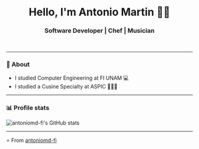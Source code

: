 <h1 align="center"> Hello, I'm Antonio Martin 👨‍💻 </h1>

<h3 align="center">  Software Developer | Chef | Musician </h3> <br>

---------------------------------------------------------------------------------------------------------------------------------------------------------------------------------
### 🤔 About
-  I studied Computer Engineering at FI UNAM 💻
-  I studied a Cusine Specialty at ASPIC 👨🏽‍🍳

---------------------------------------------------------------------------------------------------------------------------------------------------------------------------------
<!--### ✨ Visitors

<p align="left"> <img src="https://komarev.com/ghpvc/?username=antoniomd-fi" alt="antoniomd-fi" /> </p> -->



### 📊 Profile stats

![antoniomd-fi's GitHub stats](https://github-readme-stats.vercel.app/api?username=antoniomd-fi&show_icons=true&theme=dark)

-------------------------------------------------------------------------------------------------------------------------------------------------------------------------------

<!---![Most Used Language](https://github-readme-stats.vercel.app/api/top-langs/?username=antoniomd-fi&theme=blue-green)-->

⭐️ From [antoniomd-fi](http://www.github.com/antoniomd-fi)
